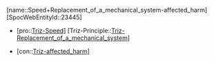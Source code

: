 ﻿---
type: TrizContradiction
aliases:
- Speed+Replacement_of_a_mechanical_system-affected_harm
license: CC BY-SA 4.0
copyright: https://github.com/SpocWeb
IsDeleted: false
IsReadOnly: false
Confidential: public
tags: 
- Triz/Contradiction
---
[name::Speed+Replacement_of_a_mechanical_system-affected_harm]
[SpocWebEntityId::23445]
+ [pro::[Triz-Speed](tech/Triz/Parameter/Triz-Speed.md)]
[Triz-Principle::[Triz-Replacement_of_a_mechanical_system](tech/Triz/Principle/Triz-Replacement_of_a_mechanical_system.md)]
- [con::[Triz-affected_harm](tech/Triz/Parameter/Triz-affected_harm.md)]

